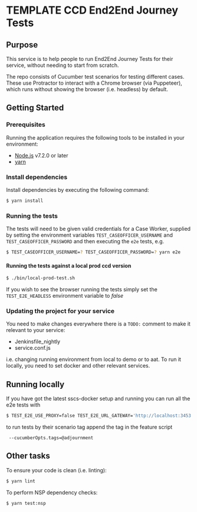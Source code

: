 # TEMPLATE CCD End2End Journey Tests


## Purpose

This service is to help people to run End2End Journey Tests for their service,
without needing to start from scratch.

The repo consists of Cucumber test scenarios for testing different cases.
These use Protractor to interact with a Chrome browser (via Puppeteer), which runs without
showing the browser (i.e. headless) by default.


## Getting Started

### Prerequisites

Running the application requires the following tools to be installed in your environment:

  * [Node.js](https://nodejs.org/) v7.2.0 or later
  * [yarn](https://yarnpkg.com/)

### Install dependencies

Install dependencies by executing the following command:

 ```bash
$ yarn install
 ```

### Running the tests

The tests will need to be given valid credentials for a Case Worker, supplied by
setting the environment variables `TEST_CASEOFFICER_USERNAME` and `TEST_CASEOFFICER_PASSWORD` and then executing the `e2e` tests, e.g.

 ```bash
$ TEST_CASEOFFICER_USERNAME=? TEST_CASEOFFICER_PASSWORD=? yarn e2e
 ```

#### Running the tests against a local prod ccd version
 ```bash
$ ./bin/local-prod-test.sh
 ```

If you wish to see the browser running the tests simply set the `TEST_E2E_HEADLESS` environment variable to *false*
### Updating the project for your service

You need to make changes everywhere there is a `TODO:` comment to make it relevant to your service:

* Jenkinsfile_nightly
* service.conf.js

i.e. changing running environment from local to demo or to aat. To run it locally, you need to set docker and other relevant services. 

## Running locally
If you have got the latest sscs-docker setup and running you can run all the e2e tests with 

 ```bash
$ TEST_E2E_USE_PROXY=false TEST_E2E_URL_GATEWAY='http://localhost:3453' TEST_E2E_URL_WEB='http://localhost:3451' TEST_JUDGE_USERNAME='judge@example.com' TEST_JUDGE_PASSWORD='Pa55word11' TEST_DWP_USERNAME='dwpuser@example.com' TEST_DWP_PASSWORD='Pa55word11' TEST_E2E_HEADLESS=false TEST_CASEOFFICER_USERNAME='local.test@example.com' TEST_CASEOFFICER_PASSWORD='Pa55word11' yarn e2e
 ```
 
 to run tests by their scenario tag append the tag in the feature script
 
 ```
  --cucumberOpts.tags=@adjournment
 ```
 
 

## Other tasks

To ensure your code is clean (i.e. linting):

 ```bash
$ yarn lint
 ```

To perform NSP dependency checks:

 ```bash
$ yarn test:nsp
 ```

